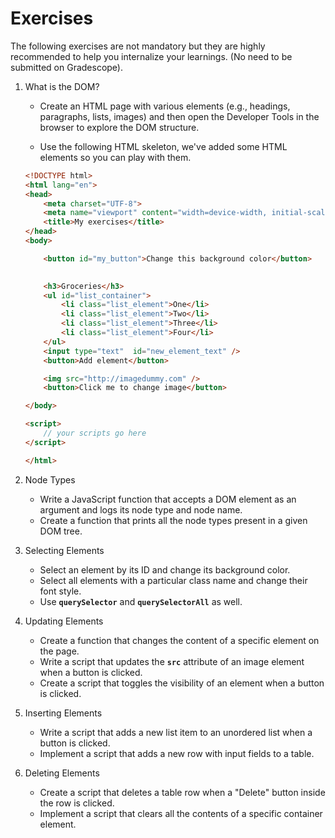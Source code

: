 # Exercises

The following exercises are not mandatory but they are highly recommended to help you internalize your learnings. (No need to be submitted on Gradescope).

1. What is the DOM?

    - Create an HTML page with various elements (e.g., headings, paragraphs, lists, images) and then open the Developer Tools in the browser to explore the DOM structure.

    - Use the following HTML skeleton, we've added some HTML elements so you can play with them.

    ```html
    <!DOCTYPE html>
    <html lang="en">
    <head>
        <meta charset="UTF-8">
        <meta name="viewport" content="width=device-width, initial-scale=1.0">
        <title>My exercises</title>
    </head>
    <body>

        <button id="my_button">Change this background color</button>
        

        <h3>Groceries</h3>
        <ul id="list_container">
            <li class="list_element">One</li>
            <li class="list_element">Two</li>
            <li class="list_element">Three</li>
            <li class="list_element">Four</li>
        </ul>
        <input type="text"  id="new_element_text" />
        <button>Add element</button>

        <img src="http://imagedummy.com" />
        <button>Click me to change image</button>

    </body>

    <script>
        // your scripts go here
    </script>

    </html>
    ```

2. Node Types

    - Write a JavaScript function that accepts a DOM element as an argument and logs its node type and node name.
    - Create a function that prints all the node types present in a given DOM tree.

3. Selecting Elements

    - Select an element by its ID and change its background color.
    - Select all elements with a particular class name and change their font style.
    - Use **`querySelector`** and **`querySelectorAll`** as well.

4. Updating Elements

    - Create a function that changes the content of a specific element on the page.
    - Write a script that updates the **`src`** attribute of an image element when a button is clicked.
    - Create a script that toggles the visibility of an element when a button is clicked.

5. Inserting Elements

    - Write a script that adds a new list item to an unordered list when a button is clicked.
    - Implement a script that adds a new row with input fields to a table.

6. Deleting Elements

    - Create a script that deletes a table row when a "Delete" button inside the row is clicked.
    - Implement a script that clears all the contents of a specific container element.